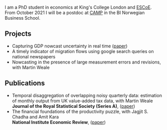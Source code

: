I am a PhD student in economics at King's College London and [ESCoE](https://www.escoe.ac.uk/). From October 2021 I will be a postdoc at [CAMP](https://www.bi.edu/research/research-centres/centre-of-applied-macroeconomics-and-commodity-prices/) in the BI Norwegian Business School.

## Projects

- Capturing GDP nowcast uncertainty in real time ([paper](https://arxiv.org/abs/2012.02601))
- A timely indicator of migration flows using google search queries on national newspapers
- Nowcasting in the presence of large measurement errors and revisions, with Martin Weale

## Publications

- Temporal disaggregation of overlapping noisy quarterly data: estimation of monthly output from UK value-added tax data, with Martin Weale<br/>
**Journal of the Royal Statistical Society (Series A)**, ([paper](https://rss.onlinelibrary.wiley.com/doi/abs/10.1111/rssa.12568))
- The financial foundations of the productivity puzzle, with Jagjit S. Chadha and Amit Kara<br/>
**National Institute Economic Review**, ([paper](https://www.cambridge.org/core/journals/national-institute-economic-review/article/abs/financial-foundations-of-the-productivity-puzzle/F221B71124244D41B0F5710918A34CC4))
 

<!---**Bold** and _Italic_ and `Code` text--->

<!---[Link](url) and ![Image](src)--->
